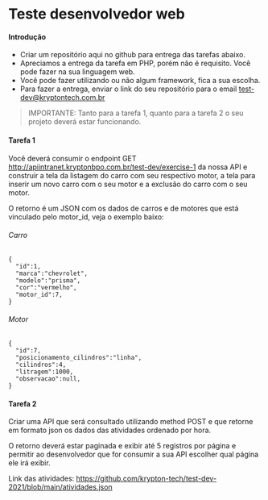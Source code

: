 # Teste desenvolvedor web

#### Introdução
- Criar um repositório aqui no github para entrega das tarefas abaixo.
- Apreciamos a entrega da tarefa em PHP, porém não é requisito. Você pode fazer na sua linguagem web.
- Você pode fazer utilizando ou não algum framework, fica a sua escolha.
- Para fazer a entrega, enviar o link do seu repositório para o email test-dev@kryptontech.com.br
> IMPORTANTE: Tanto para a tarefa 1, quanto para a tarefa 2 o seu projeto deverá estar funcionando.



#### Tarefa 1
Você deverá consumir o endpoint GET http://apiintranet.kryptonbpo.com.br/test-dev/exercise-1 da nossa API e construir a tela da listagem do carro com seu respectivo motor, a tela para inserir um novo carro com o seu motor e a exclusão do carro com o seu motor.

O retorno é um JSON com os dados de carros e de motores que está vinculado pelo motor_id, veja o exemplo baixo:

###### Carro
```
{
  "id":1,
  "marca":"chevrolet",
  "modelo":"prisma",
  "cor":"vermelho",
  "motor_id":7,
}
```

###### Motor
```
{
  "id":7,
  "posicionamento_cilindros":"linha",
  "cilindros":4,
  "litragem":1000,
  "observacao":null,
}
```
#### Tarefa 2
Criar uma API que será consultado utilizando method POST e que retorne em formato json os dados das atividades ordenado por hora.

O retorno deverá estar paginada e exibir até 5 registros por página e permitir ao desenvolvedor que for consumir a sua API escolher qual página ele irá exibir.

Link das atividades: https://github.com/krypton-tech/test-dev-2021/blob/main/atividades.json
